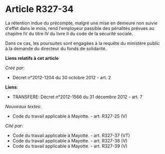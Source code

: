 # Article R327-34

La rétention indue du précompte, malgré une mise en demeure non suivie d'effet dans le mois, rend l'employeur passible des
pénalités prévues au chapitre IV du titre IV du livre II du code de la sécurité sociale. 

Dans ce cas, les poursuites sont engagées à la requête du ministère public à la demande du directeur du fonds de solidarité.

**Liens relatifs à cet article**

_Créé par_:

  - Décret n°2012-1204 du 30 octobre 2012 - art. 2

**Liens**:

  - TRANSFERE: Décret n°2012-1566 du 31 décembre 2012 - art. 7

_Nouveaux textes_:

  - Code du travail applicable à Mayotte. - art. R327-25 (V)

_Cité par_:

  - Code du travail applicable à Mayotte. - art. R327-37 (VT)
  - Code du travail applicable à Mayotte. - art. R327-38 (V)
  - Code du travail applicable à Mayotte. - art. R327-39 (V)
